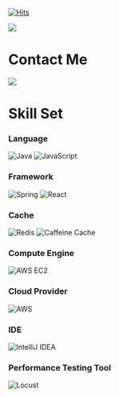 [![Hits](https://hits.seeyoufarm.com/api/count/incr/badge.svg?url=https%3A%2F%2Fgithub.com%2Fantmrhdqn&count_bg=%2379C83D&title_bg=%23555555&icon=&icon_color=%23E7E7E7&title=hits&edge_flat=false)](https://hits.seeyoufarm.com) 
  
<img src="https://capsule-render.vercel.app/api?type=Waving&color=auto&height=200&section=header&text=Kim%20Donghwan&animation=blink&fontSize=90" />

# Contact Me  
<div style="display:flex; flex-direction:row;">  
    <a href="mailto:antmrhdqn@gmail.com"> 
        <img src="https://img.shields.io/badge/Gmail-EA4335?style=for-the-badge&logo=Gmail&logoColor=white"> 
    </a>
</div>  

# Skill Set
### Language
![Java](https://img.shields.io/badge/Java-007396?style=flat&logo=java&logoColor=white)
![JavaScript](https://img.shields.io/badge/JavaScript-F7DF1E?style=flat&logo=javascript&logoColor=black)

### Framework
![Spring](https://img.shields.io/badge/Spring-6DB33F?style=flat&logo=spring&logoColor=white)
![React](https://img.shields.io/badge/React-61DAFB?style=flat&logo=react&logoColor=black)

### Cache
![Redis](https://img.shields.io/badge/Redis-DC382D?style=flat&logo=redis&logoColor=white)
![Caffeine Cache](https://img.shields.io/badge/Caffeine-006272?style=flat&logo=caffeine&logoColor=white)

### Compute Engine
![AWS EC2](https://img.shields.io/badge/AWS%20EC2-FF9900?style=flat&logo=Amazon%20EC2&logoColor=white)

### Cloud Provider
![AWS](https://img.shields.io/badge/AWS-232F3E?style=flat&logo=amazon-aws&logoColor=white)

### IDE
![IntelliJ IDEA](https://img.shields.io/badge/IntelliJ%20IDEA-000000.svg?&style=flat&logo=IntelliJ%20IDEA&logoColor=white)

### Performance Testing Tool
![Locust](https://img.shields.io/badge/Locust-519BBE?style=flat&logo=locust&logoColor=white)
